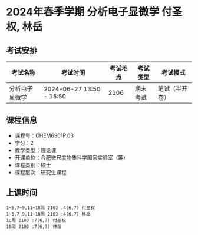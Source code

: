 # 2024年春季学期 分析电子显微学 付圣权, 林岳




## 考试安排

| 考试名称 | 考试时间 | 考试地点 | 考试类型 | 考试模式 |
| -------- | -------- | -------- | -------- | -------- |
| 分析电子显微学 | 2024-06-27 13:50 - 15:50 | 2106 | 期末考试 | 笔试（半开卷） |





## 课程信息

- 课程号：CHEM6901P.03
- 学分：2
- 教学类型：理论课
- 开课单位：合肥微尺度物质科学国家实验室（筹）
- 课程类别：硕士
- 课程层次：研究生课程

## 上课时间

```
1~5,7~9,11~18周 2103 :4(6,7) 付圣权
1~5,7~9,11~18周 2103 :4(6,7) 林岳
10周 2103 :7(6,7) 付圣权
10周 2103 :7(6,7) 林岳
```

